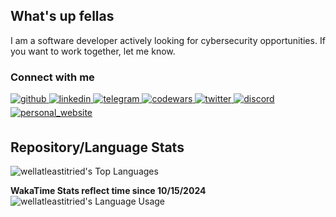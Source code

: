 ## What's up fellas
  
I am a software developer actively looking for cybersecurity opportunities. If you want to work together, let me know.

### Connect with me
<a href="https://github.com/wellatleastitried" target="_blank">
  <img src=https://img.shields.io/badge/GitHub-181717?style=flat&logo=github&logoColor=white alt=github style="margin-bottom: 5px;"/>
</a>
<a href="https://www.linkedin.com/in/jack-swindell-896753183/" target="_blank">
  <img src=https://img.shields.io/badge/LinkedIn-0A66C2?style=flat&logo=linkedin&logoColor=white alt=linkedin style="margin-bottom: 5px;"/>
</a>
<a href="https://t.me/snbwalit/" target="_blank">
  <img src=https://img.shields.io/badge/Telegram-26A5E4?style=flat&logo=telegram&logoColor=white alt=telegram style="margin-bottom: 5px;"/>
</a>
<a href="https://www.codewars.com/users/wellatleastitried" target="_blank">
  <img src=https://img.shields.io/badge/Codewars-B1361E?style=flat&logo=Codewars&logoColor=white alt=codewars style="margin-bottom: 5px;"/>
</a>
<a href="https://x.com/devsecinsider" target="_blank">
  <img src=https://img.shields.io/badge/Twitter-000000?style=flat&logo=x&logoColor=white alt=twitter style="margin-bottom: 5px;"/>
</a>
<a href="https://discordapp.com/users/335556458869424128" target="_blank">
  <img src=https://img.shields.io/badge/Discord-5865F2?style=flat&logo=discord&logoColor=white alt=discord style="margin-bottom: 5px;"/>
</a>
<a href="https://devsecinsider.com" target="_blank">
  <img src=https://img.shields.io/badge/Website-000000?style=flat&logo=About.me&logoColor=white alt=personal_website style="margin-bottom: 5px;"/>
</a>
<br/>  

## Repository/Language Stats
![wellatleastitried's Top Languages](https://github-readme-stats.vercel.app/api/top-langs/?username=wellatleastitried&theme=dark&show_icons=true&hide_border=true&layout=compact)

**WakaTime Stats reflect time since 10/15/2024**<br/>
![wellatleastitried's Language Usage](https://github-readme-stats.vercel.app/api/wakatime?username=wellatleastitried&layout=compact&theme=dark)
